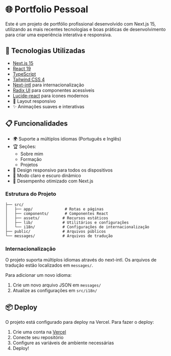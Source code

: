 # 🌐 Portfolio Pessoal

Este é um projeto de portfólio profissional desenvolvido com Next.js 15, utilizando as mais recentes tecnologias e boas práticas de desenvolvimento para criar uma experiência interativa e responsiva.

## 🚀 Tecnologias Utilizadas

- [Next.js 15](https://nextjs.org/)
- [React 19](https://react.dev/)
- [TypeScript](https://www.typescriptlang.org/)
- [Tailwind CSS 4](https://tailwindcss.com/)
- [Next-intl](https://next-intl-docs.vercel.app/) para internacionalização
- [Radix UI](https://www.radix-ui.com/) para componentes acessíveis
- [Lucide-react](https://lucide.dev/) para ícones modernos
- 📱 Layout responsivo
- ✨ Animações suaves e interativas

## 📋 Funcionalidades

- 🌍 Suporte a múltiplos idiomas (Português e Inglês)
- 🏆 Seções:
  - Sobre mim
  - Formação
  - Projetos
- 📱 Design responsivo para todos os dispositivos
- 🎨 Modo claro e escuro dinâmico
- 🚀 Desempenho otimizado com Next.js

### Estrutura do Projeto

```
├── src/
│   ├── app/              # Rotas e páginas
│   ├── components/       # Componentes React
│   ├── assets/          # Recursos estáticos
│   ├── lib/             # Utilitários e configurações
│   └── i18n/            # Configurações de internacionalização
├── public/              # Arquivos públicos
└── messages/            # Arquivos de tradução
```

### Internacionalização

O projeto suporta múltiplos idiomas através do next-intl. Os arquivos de tradução estão localizados em `messages/`.

Para adicionar um novo idioma:
1. Crie um novo arquivo JSON em `messages/`
2. Atualize as configurações em `src/i18n/`

## 📦 Deploy

O projeto está configurado para deploy na Vercel. Para fazer o deploy:

1. Crie uma conta na [Vercel](https://vercel.com)
2. Conecte seu repositório
3. Configure as variáveis de ambiente necessárias
4. Deploy!